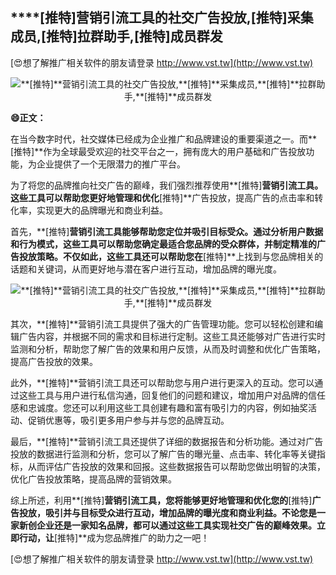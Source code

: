 ## ****[推特]**营销引流工具的社交广告投放,**[推特]**采集成员,**[推特]**拉群助手,**[推特]**成员群发**

[😍想了解推广相关软件的朋友请登录 http://www.vst.tw](http://www.vst.tw)

 <center><img src="https://vst.tw/MP4/tuiguang/png/3.png" alt="**[推特]**营销引流工具的社交广告投放,**[推特]**采集成员,**[推特]**拉群助手,**[推特]**成员群发"></center>

**😄正文：**

在当今数字时代，社交媒体已经成为企业推广和品牌建设的重要渠道之一。而**[推特]**作为全球最受欢迎的社交平台之一，拥有庞大的用户基础和广告投放功能，为企业提供了一个无限潜力的推广平台。

为了将您的品牌推向社交广告的巅峰，我们强烈推荐使用**[推特]**营销引流工具。这些工具可以帮助您更好地管理和优化**[推特]**广告投放，提高广告的点击率和转化率，实现更大的品牌曝光和商业利益。

首先，**[推特]**营销引流工具能够帮助您定位并吸引目标受众。通过分析用户数据和行为模式，这些工具可以帮助您确定最适合您品牌的受众群体，并制定精准的广告投放策略。不仅如此，这些工具还可以帮助您在**[推特]**上找到与您品牌相关的话题和关键词，从而更好地与潜在客户进行互动，增加品牌的曝光度。

 <center><img src="https://vst.tw/MP4/tuiguang/png/3.png" alt="**[推特]**营销引流工具的社交广告投放,**[推特]**采集成员,**[推特]**拉群助手,**[推特]**成员群发"></center>

其次，**[推特]**营销引流工具提供了强大的广告管理功能。您可以轻松创建和编辑广告内容，并根据不同的需求和目标进行定制。这些工具还能够对广告进行实时监测和分析，帮助您了解广告的效果和用户反馈，从而及时调整和优化广告策略，提高广告投放的效果。

此外，**[推特]**营销引流工具还可以帮助您与用户进行更深入的互动。您可以通过这些工具与用户进行私信沟通，回复他们的问题和建议，增加用户对品牌的信任感和忠诚度。您还可以利用这些工具创建有趣和富有吸引力的内容，例如抽奖活动、促销优惠等，吸引更多用户参与并与您的品牌互动。

最后，**[推特]**营销引流工具还提供了详细的数据报告和分析功能。通过对广告投放的数据进行监测和分析，您可以了解广告的曝光量、点击率、转化率等关键指标，从而评估广告投放的效果和回报。这些数据报告可以帮助您做出明智的决策，优化广告投放策略，提高品牌的营销效果。

综上所述，利用**[推特]**营销引流工具，您将能够更好地管理和优化您的**[推特]**广告投放，吸引并与目标受众进行互动，增加品牌的曝光度和商业利益。不论您是一家新创企业还是一家知名品牌，都可以通过这些工具实现社交广告的巅峰效果。立即行动，让**[推特]**成为您品牌推广的助力之一吧！

[😍想了解推广相关软件的朋友请登录 http://www.vst.tw](http://www.vst.tw)



